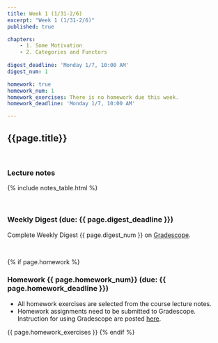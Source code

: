 ```yaml
---
title: Week 1 (1/31-2/6)
excerpt: "Week 1 (1/31-2/6)"
published: true

chapters:
    - 1. Some Motivation
    - 2. Categories and Functors
  
digest_deadline: 'Monday 1/7, 10:00 AM'
digest_num: 1

homework: true
homework_num: 1
homework_exercises: There is no homework due this week.
homework_deadline: 'Monday 1/7, 10:00 AM'

---
```


## {{page.title}}

<br/>

### Lecture notes

{% include notes_table.html %}


<br/>

### Weekly Digest (due: {{ page.digest_deadline }})


Complete Weekly Digest {{ page.digest_num }} on [Gradescope](https://www.gradescope.com).

<br/>


{% if page.homework %}
### Homework {{ page.homework_num}} (due: {{ page.homework_deadline }})

* All homework exercises are selected from the course lecture notes.
* Homework assignments need to be submitted to Gradescope. Instruction for
using Gradescope are posted [here](https://gradescope.ubmath.info).

{{ page.homework_exercises }}
{% endif %}